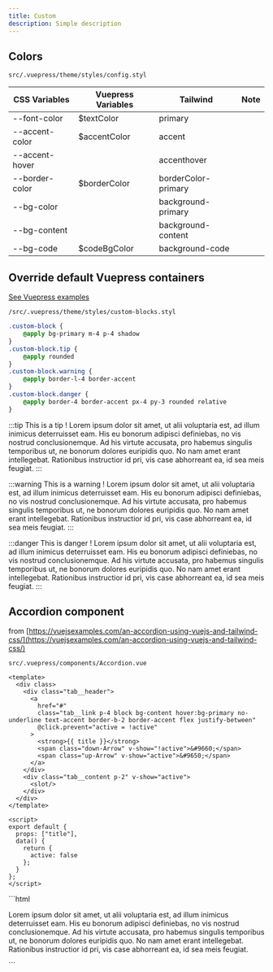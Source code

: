 ```yaml
---
title: Custom
description: Simple description
---
```


## Colors

`src/.vuepress/theme/styles/config.styl`

| CSS Variables  | Vuepress Variables | Tailwind            | Note |
|----------------|--------------------|---------------------|------|
| --font-color   | $textColor         | primary             |      |
| --accent-color | $accentColor       | accent              |      |
| --accent-hover |                    | accenthover         |      |
| --border-color | $borderColor       | borderColor-primary |      |
| --bg-color     |                    | background-primary  |      |
| --bg-content   |                    | background-content  |      |
| --bg-code      | $codeBgColor       | background-code     |      |

## Override default Vuepress containers

[See Vuepress examples](https://vuepress.vuejs.org/guide/markdown.html#custom-containers)

`/src/.vuepress/theme/styles/custom-blocks.styl`



```css
.custom-block {
    @apply bg-primary m-4 p-4 shadow
}
.custom-block.tip {
    @apply rounded
}
.custom-block.warning {
    @apply border-l-4 border-accent
}
.custom-block.danger {
    @apply border-4 border-accent px-4 py-3 rounded relative
}
``` 

:::tip This is a tip !
Lorem ipsum dolor sit amet, ut alii voluptaria est, ad illum inimicus deterruisset eam. His eu bonorum adipisci definiebas, no vis nostrud conclusionemque. Ad his virtute accusata, pro habemus singulis temporibus ut, ne bonorum dolores euripidis quo. No nam amet erant intellegebat. Rationibus instructior id pri, vis case abhorreant ea, id sea meis feugiat.
:::



:::warning This is a warning !
Lorem ipsum dolor sit amet, ut alii voluptaria est, ad illum inimicus deterruisset eam. His eu bonorum adipisci definiebas, no vis nostrud conclusionemque. Ad his virtute accusata, pro habemus singulis temporibus ut, ne bonorum dolores euripidis quo. No nam amet erant intellegebat. Rationibus instructior id pri, vis case abhorreant ea, id sea meis feugiat.
:::



:::danger This is danger !
Lorem ipsum dolor sit amet, ut alii voluptaria est, ad illum inimicus deterruisset eam. His eu bonorum adipisci definiebas, no vis nostrud conclusionemque. Ad his virtute accusata, pro habemus singulis temporibus ut, ne bonorum dolores euripidis quo. No nam amet erant intellegebat. Rationibus instructior id pri, vis case abhorreant ea, id sea meis feugiat.
:::


## Accordion component

from [https://vuejsexamples.com/an-accordion-using-vuejs-and-tailwind-css/](https://vuejsexamples.com/an-accordion-using-vuejs-and-tailwind-css/)

`src/.vuepress/components/Accordion.vue`

```vue
<template>
  <div class>
    <div class="tab__header">
      <a
        href="#"
        class="tab__link p-4 block bg-content hover:bg-primary no-underline text-accent border-b-2 border-accent flex justify-between"
        @click.prevent="active = !active"
      >
        <strong>{{ title }}</strong>
        <span class="down-Arrow" v-show="!active">&#9660;</span>
        <span class="up-Arrow" v-show="active">&#9650;</span>
      </a>
    </div>
    <div class="tab__content p-2" v-show="active">
      <slot/>
    </div>
  </div>
</template>

<script>
export default {
  props: ["title"],
  data() {
    return {
      active: false
    };
  }
};
</script>
```

<Accordion title="Usage">
```html
<Accordion title="Usage">
<p>Lorem ipsum dolor sit amet, ut alii voluptaria est, ad illum inimicus deterruisset eam. His eu bonorum adipisci definiebas, no vis nostrud conclusionemque. Ad his virtute accusata, pro habemus singulis temporibus ut, ne bonorum dolores euripidis quo. No nam amet erant intellegebat. Rationibus instructior id pri, vis case abhorreant ea, id sea meis feugiat.</p>
</Accordion>
```
</Accordion>